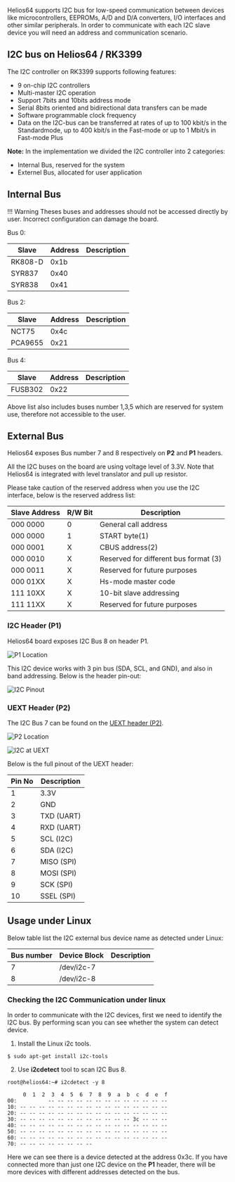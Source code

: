 Helios64 supports I2C bus for low-speed communication between devices like microcontrollers, EEPROMs, A/D and D/A converters, I/O interfaces and other similar peripherals. In order to communicate with each I2C slave device you will need an address and communication scenario.

## I2C bus on Helios64 / RK3399

The I2C controller on RK3399 supports following features:

- 9 on-chip I2C controllers
- Multi-master I2C operation
- Support 7bits and 10bits address mode
- Serial 8bits oriented and bidirectional data transfers can be made
- Software programmable clock frequency
- Data on the I2C-bus can be transferred at rates of up to 100 kbit/s in the Standardmode, up to 400 kbit/s in the Fast-mode or up to 1 Mbit/s in Fast-mode Plus


**Note:** In the implementation we divided the I2C controller into 2 categories:

* Internal Bus, reserved for the system
* Externel Bus, allocated for user application

## Internal Bus

!!! Warning
    Theses buses and addresses should not be accessed directly by user. Incorrect configuration can damage the board.

Bus 0:

Slave   | Address  | Description|
------- | ------   |------      |
RK808-D | 0x1b     |            |
SYR837  | 0x40     |            |
SYR838  | 0x41     |            |

Bus 2:

Slave   | Address  | Description|
------- | ------   |------      |
NCT75   | 0x4c     |            |
PCA9655 | 0x21     |            |

Bus 4:

Slave   | Address  | Description|
------- | ------   |------      |
FUSB302 | 0x22     |            |

Above list also includes buses number 1,3,5 which are reserved for system use, therefore not accessible to the user.

## External Bus

Helios64 exposes Bus number 7 and 8 respectively on **P2** and **P1** headers.

All the I2C buses on the board are using voltage level of 3.3V. Note that Helios64 is integrated with level translator and pull up resistor.

Please take caution of the reserved address when you use the I2C interface, below is the reserved address list:

Slave Address |	R/W Bit |	Description
--------------|---------|-------------------
000 0000 |	0  |	General call address
000 0000 |	1  |	START byte(1)
000 0001 |	X  |	CBUS address(2)
000 0010 |	X  |	Reserved for different bus format (3)
000 0011 |	X  |	Reserved for future purposes
000 01XX |	X  |	Hs-mode master code
111 10XX |	X  |	10-bit slave addressing
111 11XX |	X  |	Reserved for future purposes

### I2C Header (P1)

Helios64 board exposes I2C Bus 8 on header P1.

![P1 Location](/helios64/img/i2c/i2c.jpg)

This I2C device works with 3 pin bus (SDA, SCL, and GND), and also in band addressing. Below is the header pin-out:

![I2C Pinout](/helios64/img/i2c/i2c_pinout.jpg)

### UEXT Header (P2)

The I2C Bus 7 can be found on the [UEXT header (P2)](/helios64/uext).

![P2 Location](/helios64/img/i2c/uext.jpg)

![I2C at UEXT](/helios64/img/i2c/uext_pinout.jpg)

Below is the full pinout of the UEXT header:

Pin No  | Description
--------|-------------
1|3.3V
2|GND
3|TXD (UART)
4|RXD (UART)
5|SCL (I2C)
6|SDA (I2C)
7|MISO (SPI)
8|MOSI (SPI)
9|SCK (SPI)
10|SSEL (SPI)

## Usage under Linux

Below table list the I2C external bus device name as detected under Linux:

Bus number | Device Block | Description  |
-----------|--------------|--------------|
 7         | /dev/i2c-7   |              |
 8         | /dev/i2c-8   |              |

### Checking the I2C Communication under linux

In order to communicate with the I2C devices, first we need to identify the I2C bus. By performing scan you can see whether the system can detect device.

1. Install the Linux i2c tools.

```
$ sudo apt-get install i2c-tools
```

2. Use **i2cdetect** tool to scan I2C Bus 8.

```
root@helios64:~# i2cdetect -y 8

     0  1  2  3  4  5  6  7  8  9  a  b  c  d  e  f
00:          -- -- -- -- -- -- -- -- -- -- -- -- --
10: -- -- -- -- -- -- -- -- -- -- -- -- -- -- -- --
20: -- -- -- -- -- -- -- -- -- -- -- -- -- -- -- --
30: -- -- -- -- -- -- -- -- -- -- -- -- 3c -- -- --
40: -- -- -- -- -- -- -- -- -- -- -- -- -- -- -- --
50: -- -- -- -- -- -- -- -- -- -- -- -- -- -- -- --
60: -- -- -- -- -- -- -- -- -- -- -- -- -- -- -- --
70: -- -- -- -- -- -- -- --   
```

Here we can see there is a device detected at the address 0x3c. If you have connected more than just one I2C device on the **P1** header, there will be more devices with different addresses detected on the bus.
